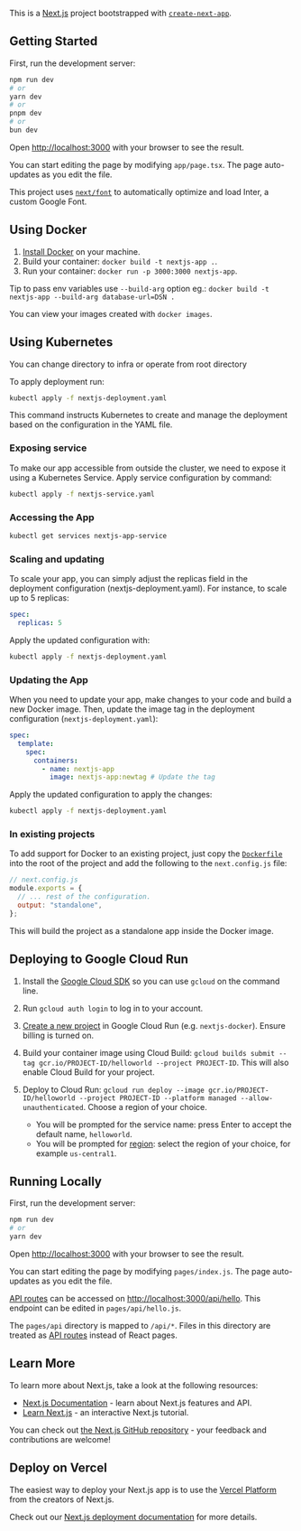 This is a [Next.js](https://nextjs.org/) project bootstrapped with [`create-next-app`](https://github.com/vercel/next.js/tree/canary/packages/create-next-app).

## Getting Started

First, run the development server:

```bash
npm run dev
# or
yarn dev
# or
pnpm dev
# or
bun dev
```

Open [http://localhost:3000](http://localhost:3000) with your browser to see the result.

You can start editing the page by modifying `app/page.tsx`. The page auto-updates as you edit the file.

This project uses [`next/font`](https://nextjs.org/docs/basic-features/font-optimization) to automatically optimize and load Inter, a custom Google Font.

## Using Docker

1. [Install Docker](https://docs.docker.com/get-docker/) on your machine.
1. Build your container: `docker build -t nextjs-app .`.
1. Run your container: `docker run -p 3000:3000 nextjs-app`.

Tip to pass env variables use `--build-arg` option eg.: `docker build -t nextjs-app --build-arg database-url=DSN .`

You can view your images created with `docker images`.

## Using Kubernetes

You can change directory to infra or operate from root directory

To apply deployment run:

```bash
kubectl apply -f nextjs-deployment.yaml
```

This command instructs Kubernetes to create and manage the deployment based on the configuration in the YAML file.

### Exposing service

To make our app accessible from outside the cluster, we need to expose it using a Kubernetes Service. Apply service configuration by command:

```bash
kubectl apply -f nextjs-service.yaml
```

### Accessing the App

```bash
kubectl get services nextjs-app-service
```

### Scaling and updating

To scale your app, you can simply adjust the replicas field in the deployment configuration (nextjs-deployment.yaml). For instance, to scale up to 5 replicas:

```yaml
spec:
  replicas: 5
```

Apply the updated configuration with:

```bash
kubectl apply -f nextjs-deployment.yaml
```

### Updating the App

When you need to update your app, make changes to your code and build a new Docker image. Then, update the image tag in the deployment configuration (`nextjs-deployment.yaml`):

```yaml
spec:
  template:
    spec:
      containers:
        - name: nextjs-app
          image: nextjs-app:newtag # Update the tag
```

Apply the updated configuration to apply the changes:

```bash
kubectl apply -f nextjs-deployment.yaml
```

### In existing projects

To add support for Docker to an existing project, just copy the [`Dockerfile`](https://github.com/vercel/next.js/blob/canary/examples/with-docker/Dockerfile) into the root of the project and add the following to the `next.config.js` file:

```js
// next.config.js
module.exports = {
  // ... rest of the configuration.
  output: "standalone",
};
```

This will build the project as a standalone app inside the Docker image.

## Deploying to Google Cloud Run

1. Install the [Google Cloud SDK](https://cloud.google.com/sdk/docs/install) so you can use `gcloud` on the command line.
1. Run `gcloud auth login` to log in to your account.
1. [Create a new project](https://cloud.google.com/run/docs/quickstarts/build-and-deploy) in Google Cloud Run (e.g. `nextjs-docker`). Ensure billing is turned on.
1. Build your container image using Cloud Build: `gcloud builds submit --tag gcr.io/PROJECT-ID/helloworld --project PROJECT-ID`. This will also enable Cloud Build for your project.
1. Deploy to Cloud Run: `gcloud run deploy --image gcr.io/PROJECT-ID/helloworld --project PROJECT-ID --platform managed --allow-unauthenticated`. Choose a region of your choice.

   - You will be prompted for the service name: press Enter to accept the default name, `helloworld`.
   - You will be prompted for [region](https://cloud.google.com/run/docs/quickstarts/build-and-deploy#follow-cloud-run): select the region of your choice, for example `us-central1`.

## Running Locally

First, run the development server:

```bash
npm run dev
# or
yarn dev
```

Open [http://localhost:3000](http://localhost:3000) with your browser to see the result.

You can start editing the page by modifying `pages/index.js`. The page auto-updates as you edit the file.

[API routes](https://nextjs.org/docs/api-routes/introduction) can be accessed on [http://localhost:3000/api/hello](http://localhost:3000/api/hello). This endpoint can be edited in `pages/api/hello.js`.

The `pages/api` directory is mapped to `/api/*`. Files in this directory are treated as [API routes](https://nextjs.org/docs/api-routes/introduction) instead of React pages.

## Learn More

To learn more about Next.js, take a look at the following resources:

- [Next.js Documentation](https://nextjs.org/docs) - learn about Next.js features and API.
- [Learn Next.js](https://nextjs.org/learn) - an interactive Next.js tutorial.

You can check out [the Next.js GitHub repository](https://github.com/vercel/next.js/) - your feedback and contributions are welcome!

## Deploy on Vercel

The easiest way to deploy your Next.js app is to use the [Vercel Platform](https://vercel.com/new?utm_medium=default-template&filter=next.js&utm_source=create-next-app&utm_campaign=create-next-app-readme) from the creators of Next.js.

Check out our [Next.js deployment documentation](https://nextjs.org/docs/deployment) for more details.
